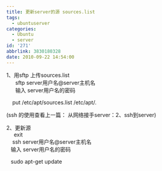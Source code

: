 ```yaml
---
title: 更新server的源 sources.list
tags:
  - ubuntuserver
categories:
  - Ubuntu
  - server
id: '271'
abbrlink: 3830180328
date: 2010-09-22 14:54:00
---
```


1、用sftp 上传sources.list  
      sftp server用户名@server主机名  
      输入 server用户名的密码  
  
    put /etc/apt/sources.list /etc/apt/.  
  
 (ssh 的使用查看上一篇： 从网络接手server：2、ssh到server)   
  
2、更新源  
     exit  
    ssh server用户名@server主机名  
   输入 server用户名的密码  
  
   sudo apt-get update